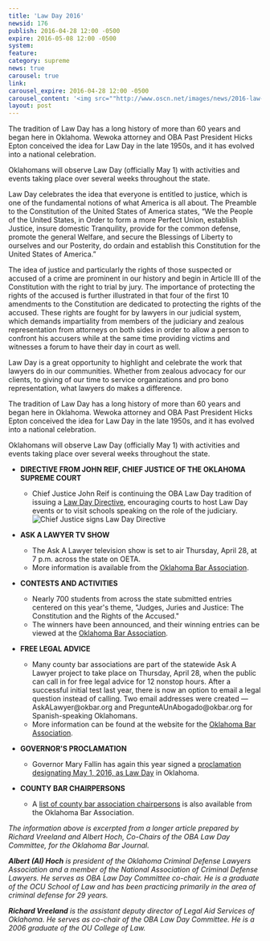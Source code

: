 ```yaml
---
title: 'Law Day 2016'
newsid: 176
publish: 2016-04-28 12:00 -0500
expire: 2016-05-08 12:00 -0500
system: 
feature: 
category: supreme
news: true
carousel: true
link: 
carousel_expire: 2016-04-28 12:00 -0500
carousel_content: '<img src=""http://www.oscn.net/images/news/2016-law-day-carousel.jpg"" alt=""2016 Law Day""/>'
layout: post
---
```

<p>The tradition of Law Day has a long history of more than 60 years and began here in Oklahoma. Wewoka attorney and OBA Past President Hicks Epton conceived the idea for Law Day in the late 1950s, and it has evolved into a national celebration. </p>
<p>Oklahomans will observe Law Day (officially May 1) with activities and events taking place over several weeks throughout the state.  

 <!--more-->
<p>Law Day celebrates the idea that everyone is entitled to justice, which is one of the fundamental notions of what America is all about. The Preamble to the Constitution of the United States of America states, “We the People of the United States, in Order to form a more Perfect Union, establish Justice, insure domestic Tranquility, provide for the common defense, promote the general Welfare, and secure the Blessings of Liberty to ourselves and our Posterity, do ordain and establish this Constitution for the United States of America.”</p>
<p>The idea of justice and particularly the rights of those suspected or accused of a crime are prominent in our history and begin in Article III of the Constitution with the right to trial by jury. The importance of protecting the rights of the accused is further illustrated in that four of the first 10 amendments to the Constitution are dedicated to protecting the rights of the accused. These rights are fought for by lawyers in our judicial system, which demands impartiality from members of the judiciary and zealous representation from attorneys on both sides in order to allow a person to confront his accusers while at the same time providing victims and witnesses a forum to have their day in court as well. </p>
<p>Law Day is a great opportunity to highlight and celebrate the work that lawyers do in our communities. Whether from zealous advocacy for our clients, to giving of our time to service organizations and pro bono representation, what lawyers do makes a difference.</p>
<p>The tradition of Law Day has a long history of more than 60 years and began here in Oklahoma. Wewoka attorney and OBA Past President Hicks Epton conceived the idea for Law Day in the late 1950s, and it has evolved into a national celebration. </p>
<p>Oklahomans will observe Law Day (officially May 1) with activities and events taking place over several weeks throughout the state.  
</p>
<ul>
<li>
<p><strong>DIRECTIVE FROM JOHN REIF, CHIEF JUSTICE OF THE OKLAHOMA SUPREME COURT</strong></p>
<ul>
<li>Chief Justice John Reif is continuing the OBA Law Day tradition of issuing a <a href="http://www.oscn.net/images/news/2016-law-day-directive.pdf" target="_blank">Law Day Directive</a>, encouraging courts to host Law Day events or to visit schools speaking on the role of the judiciary.
<img src="http://www.oscn.net/images/news/2016-law-day-directive-signing.jpg" alt="Chief Justice signs Law Day Directive"></li>
</ul>
</li>
<li>
<p><strong>ASK A LAWYER TV SHOW</strong></p>
<ul>
<li>The Ask A Lawyer television show is set to air Thursday, April 28, at 7 p.m. across the state on OETA.  
</li>
<li>More information is available from the <a href="http://www.okbar.org/public/Outreach/LawDay/freeLegalAdvice/AskALawyerTVShow.aspx" target="_blank">Oklahoma Bar Association</a>.</li>
</ul>
</li>
<li>
<p><strong>CONTESTS AND ACTIVITIES</strong> </p>
<ul>
<li>Nearly 700 students from across the state submitted entries centered on this year's theme, "Judges, Juries and Justice: The Constitution and the Rights of the Accused."</li>
<li>The winners have been announced, and their winning entries can be viewed at the <a href="http://www.okbar.org/public/Outreach/LawDay/ContestWinners2016.aspx" target="_blank">Oklahoma Bar Association</a>.</li>
</ul>
</li>
<li>
<p><strong>FREE LEGAL ADVICE</strong></p>
<ul>
<li>Many county bar associations are part of the statewide Ask A Lawyer project to take place on Thursday, April 28, when the public can call in for free legal advice for 12 nonstop hours.  After a successful initial test last year, there is now an option to email a legal question instead of calling. Two email addresses were created — AskALawyer@okbar.org and PregunteAUnAbogado@okbar.org for Spanish-speaking Oklahomans. </li>
<li>More information can be found at the website for the <a href="http://www.okbar.org/public/Outreach/LawDay/freelegaladvicevolunteers.aspx" target="_blank">Oklahoma Bar Association</a>.</li>
</ul>
</li>
<li>
<p><strong>GOVERNOR'S PROCLAMATION</strong></p>
<ul>
<li>Governor Mary Fallin has again this year signed a <a href="http://www.oscn.net/images/news/2016-law-day-procamation.pdf" target="_blank">proclamation designating May 1, 2016, as Law Day</a> in Oklahoma.</li>
</ul>
</li>
<li>
<p><strong>COUNTY BAR CHAIRPERSONS</strong></p>
<ul>
<li>A <a href="http://www.okbar.org/public/Outreach/LawDay/CountyBarChairs.aspx" target="_blank">list of county bar association chairpersons</a> is also available from the Oklahoma Bar Association.</li>
</ul>
</li>
</ul>
<p><em>The information above is excerpted from a longer article prepared by Richard Vreeland and Albert Hoch, Co-Chairs of the OBA Law Day Committee, for the Oklahoma Bar Journal.</em></p>
<p><em><strong>Albert (Al) Hoch</strong> is president of the Oklahoma Criminal Defense Lawyers Association and a member of the National Association of Criminal Defense Lawyers. He serves as OBA Law Day Committee co-chair. He is a graduate of the OCU School of Law and has been practicing primarily in the area of criminal defense for 29 years.</em> </p>
<p><em><strong>Richard Vreeland</strong> is the assistant deputy director of Legal Aid Services of Oklahoma. He serves as co-chair of the OBA Law Day Committee. He is a 2006 graduate of the OU College of Law.</em></p>
